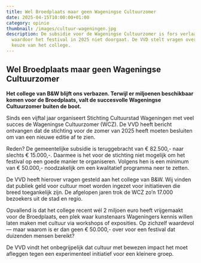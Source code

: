 ```yaml
---
title: Wel Broedplaats maar geen Wageningse Cultuurzomer
date: 2025-04-15T10:00:00+01:00
category: opinie
thumbnail: /images/cultuur-wageningen.jpg
description: De subsidie voor de Wageningse Cultuurzomer is fors verlaagd,
  waardoor het festival in 2025 niet doorgaat. De VVD stelt vragen over deze
  keuze van het college.
---
```

## Wel Broedplaats maar geen Wageningse Cultuurzomer

**Het college van B&W blijft ons verbazen. Terwijl er miljoenen beschikbaar komen voor de Broedplaats, valt de succesvolle Wageningse Cultuurzomer buiten de boot.**

Sinds een vijftal jaar organiseert Stichting Cultuurstad Wageningen met veel succes de Wageningse Cultuurzomer (WCZ). De VVD heeft bericht ontvangen dat de stichting voor de zomer van 2025 heeft moeten besluiten om van een nieuwe editie af te zien.

Reden? De gemeentelijke subsidie is teruggebracht van € 82.500,- naar slechts € 15.000,-. Daarmee is het voor de stichting niet mogelijk om het festival op een goede manier te organiseren. Volgens hen is een minimum van € 50.000,- noodzakelijk om een kwalitatief programma neer te zetten.

De VVD heeft hierover vragen gesteld aan het college van B&W. Wij vinden dat publiek geld voor cultuur moet worden ingezet voor initiatieven die breed toegankelijk zijn. De afgelopen jaren trok de WCZ zo’n 17.000 bezoekers uit de stad en regio.

Opvallend is dat het college recent wél 2 miljoen euro heeft vrijgemaakt voor de Broedplaats, een plek waar kunstenaars Wageningers kennis willen laten maken met cultuur via workshops of exposities. Op zichzelf waardevol — maar waarom is er dan geen € 50.000,- over voor een festival dat duizenden mensen bereikt?

De VVD vindt het onbegrijpelijk dat cultuur met bewezen impact het moet afleggen tegen een experimenteel initiatief voor een kleinere groep.